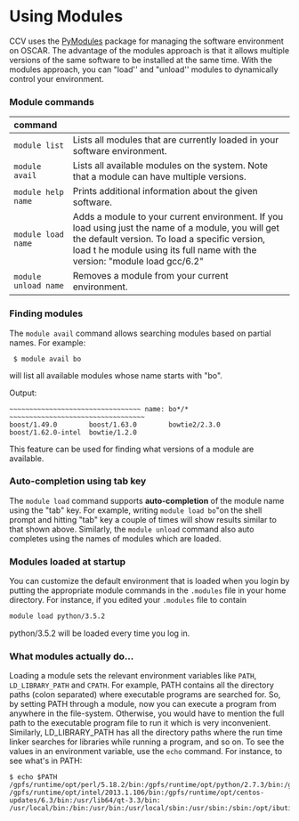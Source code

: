 # Using Modules

CCV uses the [PyModules](https://bitbucket.org/mhowison/pymodules) package for managing the software environment on OSCAR. The advantage of the modules approach is that it allows multiple versions of the same software to be installed at the same time. With the modules approach, you can "load'' and "unload'' modules to dynamically control your environment.

### Module commands

| command    |  |
| :--- | :--- |
| `module list` | Lists all modules that are currently loaded in your software environment. |
|  `module avail`  | Lists all available modules on the system. Note that a module can have multiple versions.  |
| `module help name`  |  Prints additional information about the given software.  |
| `module load name`  | Adds a module to your current environment. If you load using just the name of a module, you will get the default version. To load a specific version, load t he module using its full name with the version: "module load gcc/6.2" |
| `module unload name`  | Removes a module from your current environment. |

### Finding modules

The `module avail` command allows searching modules based on partial names. For example:

```text
 $ module avail bo
```

will list all available modules whose name starts with "bo".

Output:

```text
~~~~~~~~~~~~~~~~~~~~~~~~~~~~~~~~~ name: bo*/* ~~~~~~~~~~~~~~~~~~~~~~~~~~~~~~~~~~
boost/1.49.0        boost/1.63.0        bowtie2/2.3.0
boost/1.62.0-intel  bowtie/1.2.0
```

This feature can be used for finding what versions of a module are available.

### Auto-completion using tab key

The `module load` command supports **auto-completion** of the module name using the "tab" key.  For example, writing `module load bo`"on the shell prompt and hitting "tab" key a couple of times will show results similar to that shown above. Similarly, the `module unload` command also auto completes using the names of modules which are loaded.    

### Modules loaded at startup

You can customize the default environment that is loaded when you login by putting the appropriate module commands in the `.modules` file in your home directory. For instance, if you edited your `.modules` file to contain

```bash
module load python/3.5.2
```

python/3.5.2 will be loaded every time you log in. 

### What modules actually do...

Loading a module sets the relevant environment variables like `PATH`, `LD_LIBRARY_PATH` and `CPATH`.  For example, PATH contains all the directory paths \(colon separated\) where executable programs are searched for. So, by setting PATH through a module, now you can execute a program from anywhere in the file-system. Otherwise, you would have to mention the full path to the executable program file to run it which is very inconvenient. Similarly, LD\_LIBRARY\_PATH has all the directory paths where the run time linker searches for libraries while running a program, and so on. To see the values in an environment variable, use the `echo` command. For instance, to see what's in PATH:

```text
$ echo $PATH
/gpfs/runtime/opt/perl/5.18.2/bin:/gpfs/runtime/opt/python/2.7.3/bin:/gpfs/runtime/opt/java/7u5/bin:
/gpfs/runtime/opt/intel/2013.1.106/bin:/gpfs/runtime/opt/centos-updates/6.3/bin:/usr/lib64/qt-3.3/bin:
/usr/local/bin:/bin:/usr/bin:/usr/local/sbin:/usr/sbin:/sbin:/opt/ibutils/bin:/gpfs/runtime/bin
```

 

